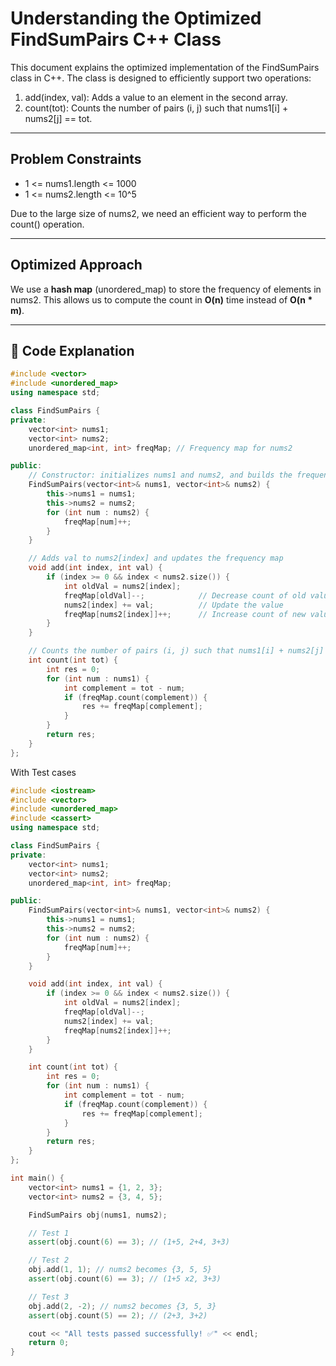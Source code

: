 # Understanding the Optimized FindSumPairs C++ Class

This document explains the optimized implementation of the FindSumPairs class in C++. The class is designed to efficiently support two operations:

1. add(index, val): Adds a value to an element in the second array.
2. count(tot): Counts the number of pairs (i, j) such that nums1[i] + nums2[j] == tot.

---

## Problem Constraints

- 1 <= nums1.length <= 1000
- 1 <= nums2.length <= 10^5

Due to the large size of nums2, we need an efficient way to perform the count() operation.

---

## Optimized Approach

We use a **hash map** (unordered_map) to store the frequency of elements in nums2. This allows us to compute the count in **O(n)** time instead of **O(n * m)**.

---

## 🧠 Code Explanation

``` cpp
#include <vector>
#include <unordered_map>
using namespace std;

class FindSumPairs {
private:
    vector<int> nums1;
    vector<int> nums2;
    unordered_map<int, int> freqMap; // Frequency map for nums2

public:
    // Constructor: initializes nums1 and nums2, and builds the frequency map for nums2
    FindSumPairs(vector<int>& nums1, vector<int>& nums2) {
        this->nums1 = nums1;
        this->nums2 = nums2;
        for (int num : nums2) {
            freqMap[num]++;
        }
    }

    // Adds val to nums2[index] and updates the frequency map
    void add(int index, int val) {
        if (index >= 0 && index < nums2.size()) {
            int oldVal = nums2[index];
            freqMap[oldVal]--;            // Decrease count of old value
            nums2[index] += val;          // Update the value
            freqMap[nums2[index]]++;      // Increase count of new value
        }
    }

    // Counts the number of pairs (i, j) such that nums1[i] + nums2[j] == tot
    int count(int tot) {
        int res = 0;
        for (int num : nums1) {
            int complement = tot - num;
            if (freqMap.count(complement)) {
                res += freqMap[complement];
            }
        }
        return res;
    }
};
```

With Test cases
``` cpp
#include <iostream>
#include <vector>
#include <unordered_map>
#include <cassert>
using namespace std;

class FindSumPairs {
private:
    vector<int> nums1;
    vector<int> nums2;
    unordered_map<int, int> freqMap;

public:
    FindSumPairs(vector<int>& nums1, vector<int>& nums2) {
        this->nums1 = nums1;
        this->nums2 = nums2;
        for (int num : nums2) {
            freqMap[num]++;
        }
    }

    void add(int index, int val) {
        if (index >= 0 && index < nums2.size()) {
            int oldVal = nums2[index];
            freqMap[oldVal]--;
            nums2[index] += val;
            freqMap[nums2[index]]++;
        }
    }

    int count(int tot) {
        int res = 0;
        for (int num : nums1) {
            int complement = tot - num;
            if (freqMap.count(complement)) {
                res += freqMap[complement];
            }
        }
        return res;
    }
};

int main() {
    vector<int> nums1 = {1, 2, 3};
    vector<int> nums2 = {3, 4, 5};

    FindSumPairs obj(nums1, nums2);

    // Test 1
    assert(obj.count(6) == 3); // (1+5, 2+4, 3+3)

    // Test 2
    obj.add(1, 1); // nums2 becomes {3, 5, 5}
    assert(obj.count(6) == 3); // (1+5 x2, 3+3)

    // Test 3
    obj.add(2, -2); // nums2 becomes {3, 5, 3}
    assert(obj.count(5) == 2); // (2+3, 3+2)

    cout << "All tests passed successfully! ✅" << endl;
    return 0;
}

```
